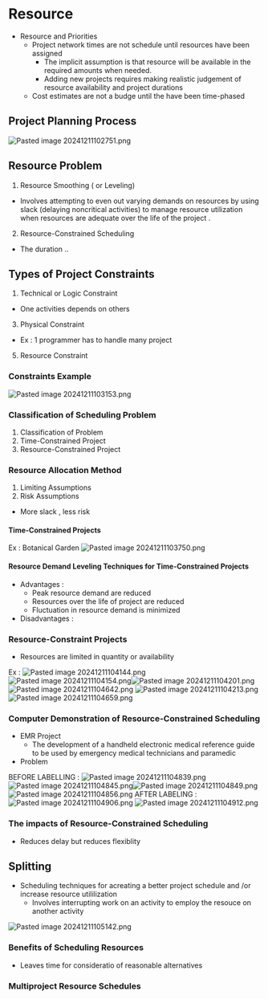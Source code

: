 # Resource

- Resource and Priorities
	- Project network times are not schedule until resources have been assigned 
		- The implicit assumption is that resource will be available in the required amounts when needed.
		- Adding new projects requires making realistic judgement of resource availability and project durations
	- Cost estimates are not a budge until the have been time-phased

## Project Planning Process
![Pasted image 20241211102751.png](../images/Pasted%20image%2020241211102751.png)

## Resource Problem

1. Resource Smoothing ( or Leveling)
- Involves attempting to even out varying demands on resources by using slack (delaying noncritical activities) to manage resource utilization when resources are adequate over the life of the project .

2. Resource-Constrained Scheduling
- The duration ..

## Types of Project Constraints

1. Technical or Logic Constraint
- One activities depends on others
3. Physical Constraint
- Ex : 1 programmer has to handle many project
5. Resource Constraint


### Constraints Example
![Pasted image 20241211103153.png](../images/Pasted%20image%2020241211103153.png)


### Classification of Scheduling Problem

1. Classification of Problem
2. Time-Constrained Project
3. Resource-Constrained Project

### Resource Allocation Method
1. Limiting Assumptions
2. Risk Assumptions
- More slack , less risk
#### Time-Constrained Projects

Ex : Botanical Garden
![Pasted image 20241211103750.png](../images/Pasted%20image%2020241211103750.png)

#### Resource Demand Leveling Techniques for Time-Constrained Projects

- Advantages : 
	- Peak resource demand are reduced
	- Resources over the life of project are reduced
	- Fluctuation in resource demand is minimized
- Disadvantages :


### Resource-Constraint Projects

- Resources are limited in quantity or availability

Ex : 
![Pasted image 20241211104144.png](../images/Pasted%20image%2020241211104144.png)
![Pasted image 20241211104154.png](../images/Pasted%20image%2020241211104154.png)![Pasted image 20241211104201.png](../images/Pasted%20image%2020241211104201.png)
![Pasted image 20241211104642.png](../images/Pasted%20image%2020241211104642.png)
![Pasted image 20241211104213.png](../images/Pasted%20image%2020241211104213.png)
![Pasted image 20241211104659.png](../images/Pasted%20image%2020241211104659.png)

### Computer Demonstration of Resource-Constrained Scheduling

- EMR Project
	- The development of a handheld electronic medical reference guide to be used by emergency medical technicians and paramedic
- Problem

BEFORE LABELLING : 
![Pasted image 20241211104839.png](../images/Pasted%20image%2020241211104839.png)
![Pasted image 20241211104845.png](../images/Pasted%20image%2020241211104845.png)![Pasted image 20241211104849.png](../images/Pasted%20image%2020241211104849.png)
![Pasted image 20241211104856.png](../images/Pasted%20image%2020241211104856.png)
AFTER LABELING : 
![Pasted image 20241211104906.png](../images/Pasted%20image%2020241211104906.png)
![Pasted image 20241211104912.png](../images/Pasted%20image%2020241211104912.png)

### The impacts of Resource-Constrained Scheduling
- Reduces delay but reduces flexiblity


## Splitting
- Scheduling techniques for acreating a better project schedule and /or increase resource utililization
	- Involves interrupting work on an activity to employ the resouce on another activity

![Pasted image 20241211105142.png](../images/Pasted%20image%2020241211105142.png)


### Benefits of Scheduling Resources
- Leaves time for consideratio of reasonable alternatives


### Multiproject Resource Schedules

